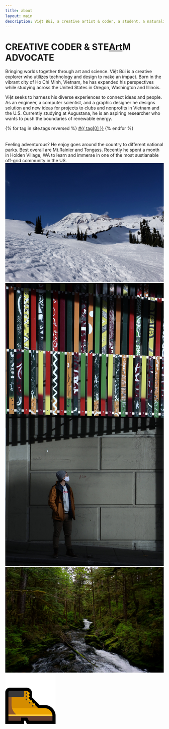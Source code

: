 ```yaml
---
title: about
layout: main
description: Việt Bùi, a creative artist & coder, a student, a naturalist, and a global citizen. Born and raised in Ho Chi Minh City (HCMC), Vietnam. Using art to influence people. Graphic artist for clubs, and non-profit organizations in HCMC and the United States. Coder in a few hackathons, and coder by everyday.
---
```


# CREATIVE CODER & STE<a style="text-transform: capitalize" class="link coloranimate hover-underline-animation" href="/art">Art</a>M ADVOCATE

Bringing worlds together through art and science. Việt Bùi is a creative explorer who utilizes technology and design to make an impact. Born in the vibrant city of Ho Chi Minh, Vietnam, he has expanded his perspectives while studying across the United States in Oregon, Washington and Illinois.

Việt seeks to harness his diverse experiences to connect ideas and people. As an engineer, a computer scientist, and a graphic designer he designs solution and new ideas for projects to clubs and nonprofits in Vietnam and the U.S. Currently studying at Augustana, he is an aspiring researcher who wants to push the boundaries of renewable energy.

<div class="tags" style="justify-content: flex-start;">
    {% for tag in site.tags reversed %}
    <a class="tag link" href="{{ "tags/" | append: tag[0] | relative_url }}">#{{ tag[0] }}</a>
    {% endfor %}
</div>
<br><br>
Feeling adventurous? He enjoy goes around the country to different national parks. Best overall are Mt.Rainier and Tongass. Recently he spent a month in Holden Village, WA to learn and immerse in one of the most sustianable off-grid community in the US.
<div class="imgrow">
        <a class="grayscl" target="_blank" href="./img/rainier.jpg">
                <img src="/img/rainier.jpg" alt="Mt. Rainier National Park">
        </a>
        <a class="grayscl" target="_blank" href="./img/me.jpg">
                <img src="/img/me.jpg" alt="Viet Bui in Seattle">
        </a>
        <a class="grayscl" target="_blank" href="./img/tongass.jpg">
                <img src="/img/tongass.jpg" alt="Tongass National Park">
        </a>
        <div class="sticker">
                <a>
                <img src="/img/ms-hiking-boots-emoji.png" alt="Hiking boots emoji">
                </a>
        </div>
</div>
<br>
